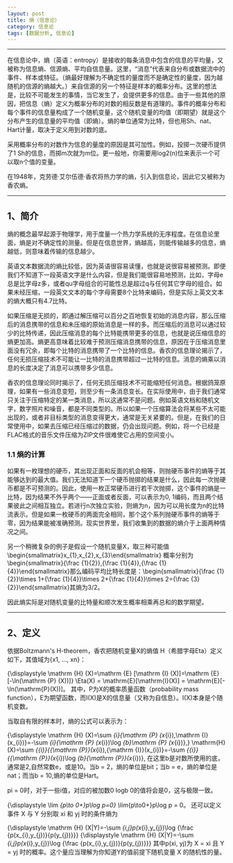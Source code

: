 ```yaml
---
layout: post
title: 熵（信息论）
category: 信息论
tags: [数据分析, 信息论]
---
```


----------
在信息论中，熵（英语：entropy）是接收的每条消息中包含的信息的平均量，又被称为信息熵、信源熵、平均自信息量。这里，“消息”代表来自分布或数据流中的事件、样本或特征。（熵最好理解为不确定性的量度而不是确定性的量度，因为越随机的信源的熵越大。）来自信源的另一个特征是样本的概率分布。这里的想法是，比较不可能发生的事情，当它发生了，会提供更多的信息。由于一些其他的原因，把信息（熵）定义为概率分布的对数的相反数是有道理的。事件的概率分布和每个事件的信息量构成了一个随机变量，这个随机变量的均值（即期望）就是这个分布产生的信息量的平均值（即熵）。熵的单位通常为比特，但也用Sh、nat、Hart计量，取决于定义用到对数的底。

采用概率分布的对数作为信息的量度的原因是其可加性。例如，投掷一次硬币提供了1 Sh的信息，而掷m次就为m位。更一般地，你需要用log2(n)位来表示一个可以取n个值的变量。

在1948年，克劳德·艾尔伍德·香农将热力学的熵，引入到信息论，因此它又被称为香农熵。


----------
## 1、简介
熵的概念最早起源于物理学，用于度量一个热力学系统的无序程度。在信息论里面，熵是对不确定性的测量。但是在信息世界，熵越高，则能传输越多的信息，熵越低，则意味着传输的信息越少。

英语文本数据流的熵比较低，因为英语很容易读懂，也就是说很容易被预测。即便我们不知道下一段英语文字是什么内容，但是我们能很容易地预测，比如，字母e总是比字母z多，或者qu字母组合的可能性总是超过q与任何其它字母的组合。如果未经压缩，一段英文文本的每个字母需要8个比特来编码，但是实际上英文文本的熵大概只有4.7比特。

如果压缩是无损的，即通过解压缩可以百分之百地恢复初始的消息内容，那么压缩后的消息携带的信息和未压缩的原始消息是一样的多。而压缩后的消息可以通过较少的比特传递，因此压缩消息的每个比特能携带更多的信息，也就是说压缩信息的熵更加高。熵更高意味着比较难于预测压缩消息携带的信息，原因在于压缩消息里面没有冗余，即每个比特的消息携带了一个比特的信息。香农的信息理论揭示了，任何无损压缩技术不可能让一比特的消息携带超过一比特的信息。消息的熵乘以消息的长度决定了消息可以携带多少信息。

香农的信息理论同时揭示了，任何无损压缩技术不可能缩短任何消息。根据鸽笼原理，如果有一些消息变短，则至少有一条消息变长。在实际使用中，由于我们通常只关注于压缩特定的某一类消息，所以这通常不是问题。例如英语文档和随机文字，数字照片和噪音，都是不同类型的。所以如果一个压缩算法会将某些不太可能出现的，或者非目标类型的消息变得更大，通常是无关紧要的。但是，在我们的日常使用中，如果去压缩已经压缩过的数据，仍会出现问题。例如，将一个已经是FLAC格式的音乐文件压缩为ZIP文件很难使它占用的空间变小。

### 1.1 熵的计算
如果有一枚理想的硬币，其出现正面和反面的机会相等，则抛硬币事件的熵等于其能够达到的最大值。我们无法知道下一个硬币抛掷的结果是什么，因此每一次抛硬币都是不可预测的。因此，使用一枚正常硬币进行若干次抛掷，这个事件的熵是一比特，因为结果不外乎两个——正面或者反面，可以表示为0, 1编码，而且两个结果彼此之间相互独立。若进行n次独立实验，则熵为n，因为可以用长度为n的比特流表示。但是如果一枚硬币的两面完全相同，那个这个系列抛硬币事件的熵等于零，因为结果能被准确预测。现实世界里，我们收集到的数据的熵介于上面两种情况之间。

另一个稍微复杂的例子是假设一个随机变量X，取三种可能值 \begin{smallmatrix}x_{1},x_{2},x_{3}\end{smallmatrix} 概率分别为 \begin{smallmatrix}{\frac {1}{2}},{\frac {1}{4}},{\frac {1}{4}}\end{smallmatrix}那么编码平均比特长度是：\begin{smallmatrix}{\frac {1}{2}}\times 1+{\frac {1}{4}}\times 2+{\frac {1}{4}}\times 2={\frac {3}{2}}\end{smallmatrix}其熵为3/2。

因此熵实际是对随机变量的比特量和顺次发生概率相乘再总和的数学期望。


----------
## 2、定义
依据Boltzmann's H-theorem，香农把随机变量X的熵值 Η（希腊字母Eta）定义如下，其值域为{x1, ..., xn}：

{\displaystyle \mathrm {H} (X)=\mathrm {E} [\mathrm {I} (X)]=\mathrm {E} [-\ln(\mathrm {P} (X))]} \Eta(X) = \mathrm{E}[\mathrm{I}(X)] = \mathrm{E}[-\ln(\mathrm{P}(X))]。
其中，P为X的概率质量函数（probability mass function），E为期望函数，而I(X)是X的信息量（又称为自信息）。I(X)本身是个随机变数。

当取自有限的样本时，熵的公式可以表示为：

{\displaystyle \mathrm {H} (X)=\sum _{i}{\mathrm {P} (x_{i})\,\mathrm {I} (x_{i})}=-\sum _{i}{\mathrm {P} (x_{i})\log _{b}\mathrm {P} (x_{i})},} \mathrm{H} (X)=\sum _{{i}}{{\mathrm  {P}}(x_{i})\,{\mathrm  {I}}(x_{i})}=-\sum _{{i}}{{\mathrm  {P}}(x_{i})\log _{b}{\mathrm  {P}}(x_{i})},
在这里b是对数所使用的底，通常是2,自然常数e，或是10。当b = 2，熵的单位是bit；当b = e，熵的单位是nat；而当b = 10,熵的单位是Hart。

pi = 0时，对于一些i值，对应的被加数0 logb 0的值将会是0，这与极限一致。

{\displaystyle \lim _{p\to 0+}p\log p=0} \lim_{p\to0+}p\log p = 0。
还可以定义事件 X 与 Y 分别取 xi 和 yj 时的条件熵为

{\displaystyle \mathrm {H} (X|Y)=-\sum _{i,j}p(x_{i},y_{j})\log {\frac {p(x_{i},y_{j})}{p(y_{j})}}} {\displaystyle \mathrm {H} (X|Y)=-\sum _{i,j}p(x_{i},y_{j})\log {\frac {p(x_{i},y_{j})}{p(y_{j})}}}
其中p(xi, yj)为 X = xi 且 Y = yj 时的概率。这个量应当理解为你知道Y的值前提下随机变量 X 的随机性的量。